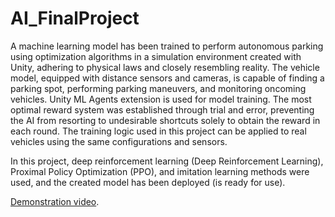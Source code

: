 # AI_FinalProject


A machine learning model has been trained to perform autonomous parking using optimization algorithms in a simulation environment created with Unity,
adhering to physical laws and closely resembling reality. The vehicle model, equipped with distance sensors and cameras, is capable of finding a parking spot,
performing parking maneuvers, and monitoring oncoming vehicles. Unity ML Agents extension is used for model training. The most optimal reward system was 
established through trial and error, preventing the AI from resorting to undesirable shortcuts solely to obtain the reward in each round. The training logic
used in this project can be applied to real vehicles using the same configurations and sensors.

In this project, deep reinforcement learning (Deep Reinforcement Learning), Proximal Policy Optimization (PPO), and imitation learning methods were used, and 
the created model has been deployed (is ready for use).

[Demonstration video](https://youtu.be/YVIPxd_mI7c "Demonstration video").

